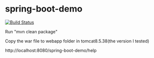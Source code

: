 # spring-boot-demo

[![Build Status](https://dev.azure.com/xl-demo/xl-demo/_apis/build/status/wlee1668.spring-boot-demo%20(1)?branchName=master)](https://dev.azure.com/xl-demo/xl-demo/_build/latest?definitionId=2&branchName=master)

Run "mvn clean package"

Copy the war file to webapp folder in tomcat8.5.38(the version I tested)

http://localhost:8080/spring-boot-demo/help
